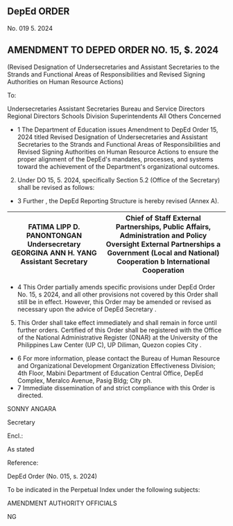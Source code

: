 ## DepEd ORDER

No. 019 5. 2024

## AMENDMENT TO DEPED ORDER NO. 15, $. 2024

(Revised Designation of Undersecretaries and Assistant Secretaries to the Strands and Functional Areas of Responsibilities and Revised Signing Authorities on Human Resource Actions)

To:

Undersecretaries Assistant Secretaries Bureau and Service Directors Regional Directors Schools Division Superintendents All Others Concerned

- 1 The Department of Education issues Amendment to DepEd Order 15, 2024 titled Revised Designation of Undersecretaries and Assistant Secretaries to the Strands and Functional Areas of Responsibilities and Revised Signing Authorities on Human Resource Actions to ensure the proper alignment of the DepEd's mandates, processes, and systems toward the achievement of the Department's organizational outcomes.
2. Under DO 15, 5. 2024, specifically Section 5.2 (Office of the Secretary) shall be revised as follows:
- 3 Further , the DepEd Reporting Structure is hereby revised (Annex A).

| FATIMA LIPP D. PANONTONGAN Undersecretary GEORGINA ANN H. YANG Assistant Secretary   | Chief of Staff External Partnerships, Public Affairs, Administration and Policy Oversight External Partnerships a Government (Local and National) Cooperation b International Cooperation   |
|--------------------------------------------------------------------------------------|---------------------------------------------------------------------------------------------------------------------------------------------------------------------------------------------|

<!-- image -->

<!-- image -->

<!-- image -->

<!-- image -->

- 4 This Order partially amends specific provisions under DepEd Order No. 15, s 2024, and all other provisions not covered by this Order shall still be in effect. However, this Order may be amended or revised as necessary upon the advice of DepEd Secretary .
5. This Order shall take effect immediately and shall remain in force until further orders. Certified of this Order shall be registered with the Office of the National Administrative Register (ONAR) at the University of the Philippines Law Center (UP C), UP Diliman, Quezon copies City .
- 6 For more information, please contact the Bureau of Human Resource and Organizational Development Organization Effectiveness Division; 4th Floor, Mabini Department of Education Central Office, DepEd Complex, Meralco Avenue, Pasig Bldg; City ph.
- 7 Immediate dissemination of and strict compliance with this Order is directed.

<!-- image -->

SONNY ANGARA

Secretary

<!-- image -->

Encl.:

As stated

Reference:

DepEd Order (No. 015, s. 2024)

To be indicated in the Perpetual Index under the following subjects:

AMENDMENT AUTHORITY OFFICIALS

NG

<!-- image -->